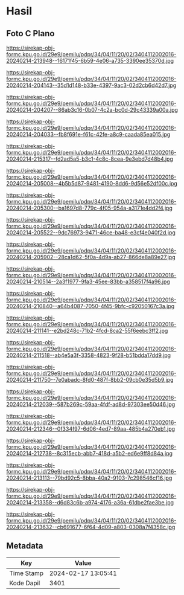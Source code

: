 # Hasil

## Foto C Plano

https://sirekap-obj-formc.kpu.go.id/29e9/pemilu/pdpr/34/04/11/20/02/3404112002016-20240214-213948--16171f45-6b59-4e06-a735-3390ee35370d.jpg

https://sirekap-obj-formc.kpu.go.id/29e9/pemilu/pdpr/34/04/11/20/02/3404112002016-20240214-204143--35d1d148-b33e-4397-9ac3-02d2cb6d42d7.jpg

https://sirekap-obj-formc.kpu.go.id/29e9/pemilu/pdpr/34/04/11/20/02/3404112002016-20240214-204207--86ab3c16-0b07-4c2a-bc0d-29c43339a00a.jpg

https://sirekap-obj-formc.kpu.go.id/29e9/pemilu/pdpr/34/04/11/20/02/3404112002016-20240214-204033--fb8f691e-f61c-42fe-a8c9-caada85ea015.jpg

https://sirekap-obj-formc.kpu.go.id/29e9/pemilu/pdpr/34/04/11/20/02/3404112002016-20240214-215317--fd2ad5a5-b3c1-4c8c-8cea-9e3ebd7d48b4.jpg

https://sirekap-obj-formc.kpu.go.id/29e9/pemilu/pdpr/34/04/11/20/02/3404112002016-20240214-205008--4b5b5d87-9481-4190-8dd6-9d56e52df00c.jpg

https://sirekap-obj-formc.kpu.go.id/29e9/pemilu/pdpr/34/04/11/20/02/3404112002016-20240214-205300--ba1697d8-779c-4f05-954a-a3171e4dd2f4.jpg

https://sirekap-obj-formc.kpu.go.id/29e9/pemilu/pdpr/34/04/11/20/02/3404112002016-20240214-205522--9dc76973-9471-46ce-ba48-e3cf4e040f2d.jpg

https://sirekap-obj-formc.kpu.go.id/29e9/pemilu/pdpr/34/04/11/20/02/3404112002016-20240214-205902--28ca1d62-5f0a-4d9a-ab27-866de8a89e27.jpg

https://sirekap-obj-formc.kpu.go.id/29e9/pemilu/pdpr/34/04/11/20/02/3404112002016-20240214-210514--2a3f1977-9fa3-45ee-83bb-a358517f4a96.jpg

https://sirekap-obj-formc.kpu.go.id/29e9/pemilu/pdpr/34/04/11/20/02/3404112002016-20240214-210840--a64b4087-7050-4f45-9bfc-c92050167c3a.jpg

https://sirekap-obj-formc.kpu.go.id/29e9/pemilu/pdpr/34/04/11/20/02/3404112002016-20240214-211141--e2bd248c-71b2-4fcd-8ca2-55f6eebc3ff2.jpg

https://sirekap-obj-formc.kpu.go.id/29e9/pemilu/pdpr/34/04/11/20/02/3404112002016-20240214-211518--ab4e5a3f-3358-4823-9f28-b51bdda17dd9.jpg

https://sirekap-obj-formc.kpu.go.id/29e9/pemilu/pdpr/34/04/11/20/02/3404112002016-20240214-211750--7e0abadc-8fd0-487f-8bb2-09cb0e35d5b9.jpg

https://sirekap-obj-formc.kpu.go.id/29e9/pemilu/pdpr/34/04/11/20/02/3404112002016-20240214-212039--587b269c-59aa-4fdf-ad8d-97303ee50d46.jpg

https://sirekap-obj-formc.kpu.go.id/29e9/pemilu/pdpr/34/04/11/20/02/3404112002016-20240214-212346--0f334f97-6d06-4ed7-89aa-485b4a270eb1.jpg

https://sirekap-obj-formc.kpu.go.id/29e9/pemilu/pdpr/34/04/11/20/02/3404112002016-20240214-212738--8c315ecb-abb7-418d-a5b2-ed6e9ff8d84a.jpg

https://sirekap-obj-formc.kpu.go.id/29e9/pemilu/pdpr/34/04/11/20/02/3404112002016-20240214-213113--79bd92c5-8bba-40a2-9103-7c298546cf16.jpg

https://sirekap-obj-formc.kpu.go.id/29e9/pemilu/pdpr/34/04/11/20/02/3404112002016-20240214-213358--d6d83c6b-a974-4176-a36a-61dbe2fae3be.jpg

https://sirekap-obj-formc.kpu.go.id/29e9/pemilu/pdpr/34/04/11/20/02/3404112002016-20240214-213632--cb691677-6f64-4d09-a803-0308a7f4358c.jpg


## Metadata

| Key        | Value               |
| ---------- | ------------------- |
| Time Stamp | 2024-02-17 13:05:41 |
| Kode Dapil | 3401                |



